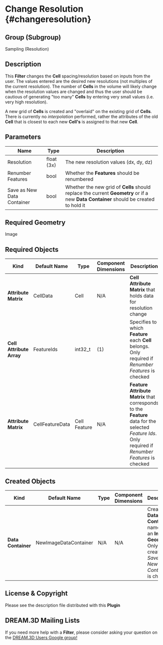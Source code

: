 Change Resolution {#changeresolution}
=============

## Group (Subgroup) ##
Sampling (Resolution)

## Description ##
This **Filter** changes the **Cell** spacing/resolution based on inputs from the user. The values entered are the desired new resolutions (not multiples of the current resolution).  The number of **Cells** in the volume will likely change when the resolution values are changed and thus the user should be cautious of generating "too many" **Cells** by entering very small values (i.e. very high resolution).  

A new grid of **Cells** is created and "overlaid" on the existing grid of **Cells**.  There is currently no *interpolation* performed, rather the attributes of the old **Cell** that is closest to each new **Cell's** is assigned to that new **Cell**.

## Parameters ##
| Name | Type | Description |
|------|------|------|
| Resolution | float (3x) | The new resolution values (dx, dy, dz) |
| Renumber Features | bool | Whether the **Features** should be renumbered |
| Save as New Data Container | bool | Whether the new grid of **Cells** should replace the current **Geometry** or if a new **Data Container** should be created to hold it |

## Required Geometry ##
Image 

## Required Objects ##
| Kind | Default Name | Type | Component Dimensions | Description |
|------|--------------|-------------|---------|-----|
| **Attribute Matrix** | CellData | Cell | N/A | **Cell Attribute Matrix** that holds data for resolution change |
| **Cell Attribute Array** | FeatureIds | int32_t | (1) | Specifies to which **Feature** each **Cell** belongs. Only required if _Renumber Features_ is checked |
| **Attribute Matrix** | CellFeatureData | Cell Feature | N/A | **Feature Attribute Matrix** that corresponds to the **Feature** data for the selected _Feature Ids_. Only required if _Renumber Features_ is checked |

## Created Objects ##
| Kind | Default Name | Type | Component Dimensions | Description |
|------|--------------|-------------|---------|-----|
| **Data Container** | NewImageDataContainer | N/A | N/A | Created **Data Container** name with an **Image Geometry**. Only created if _Save as New Data Container_ is checked |

## License & Copyright ##

Please see the description file distributed with this **Plugin**

## DREAM.3D Mailing Lists ##

If you need more help with a **Filter**, please consider asking your question on the [DREAM.3D Users Google group!](https://groups.google.com/forum/?hl=en#!forum/dream3d-users)


